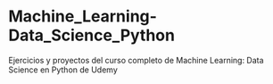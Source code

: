 # Machine_Learning-Data_Science_Python
Ejercicios y proyectos del curso completo de Machine Learning: Data Science en Python de Udemy
